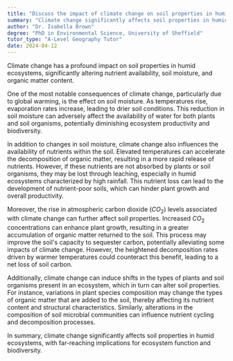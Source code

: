 ```yaml
---
title: "Discuss the impact of climate change on soil properties in humid ecosystems"
summary: "Climate change significantly affects soil properties in humid ecosystems, altering nutrient availability, soil moisture, and organic matter content."
author: "Dr. Isabella Brown"
degree: "PhD in Environmental Science, University of Sheffield"
tutor_type: "A-Level Geography Tutor"
date: 2024-04-12
---
```


Climate change has a profound impact on soil properties in humid ecosystems, significantly altering nutrient availability, soil moisture, and organic matter content.

One of the most notable consequences of climate change, particularly due to global warming, is the effect on soil moisture. As temperatures rise, evaporation rates increase, leading to drier soil conditions. This reduction in soil moisture can adversely affect the availability of water for both plants and soil organisms, potentially diminishing ecosystem productivity and biodiversity.

In addition to changes in soil moisture, climate change also influences the availability of nutrients within the soil. Elevated temperatures can accelerate the decomposition of organic matter, resulting in a more rapid release of nutrients. However, if these nutrients are not absorbed by plants or soil organisms, they may be lost through leaching, especially in humid ecosystems characterized by high rainfall. This nutrient loss can lead to the development of nutrient-poor soils, which can hinder plant growth and overall productivity.

Moreover, the rise in atmospheric carbon dioxide ($CO_2$) levels associated with climate change can further affect soil properties. Increased $CO_2$ concentrations can enhance plant growth, resulting in a greater accumulation of organic matter returned to the soil. This process may improve the soil's capacity to sequester carbon, potentially alleviating some impacts of climate change. However, the heightened decomposition rates driven by warmer temperatures could counteract this benefit, leading to a net loss of soil carbon.

Additionally, climate change can induce shifts in the types of plants and soil organisms present in an ecosystem, which in turn can alter soil properties. For instance, variations in plant species composition may change the types of organic matter that are added to the soil, thereby affecting its nutrient content and structural characteristics. Similarly, alterations in the composition of soil microbial communities can influence nutrient cycling and decomposition processes.

In summary, climate change significantly affects soil properties in humid ecosystems, with far-reaching implications for ecosystem function and biodiversity.
    